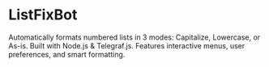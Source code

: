 # ListFixBot
Automatically formats numbered lists in 3 modes: Capitalize, Lowercase, or As-is. Built with Node.js &amp; Telegraf.js. Features interactive menus, user preferences, and smart formatting.

